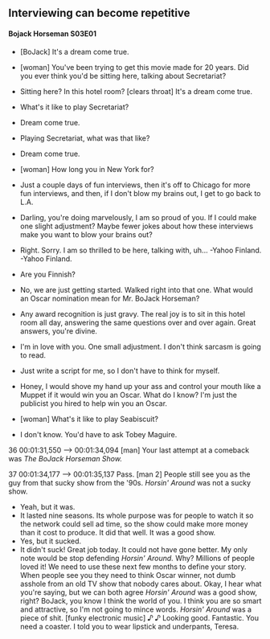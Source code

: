 ﻿## Interviewing can become repetitive

#### Bojack Horseman S03E01

- [BoJack] It's a dream come true.
- [woman] You've been trying to get
this movie made for 20 years.
Did you ever think you'd be sitting here,
talking about Secretariat?

- Sitting here? In this hotel room? [clears throat] It's a dream come true.

- What's it like to play Secretariat?
- Dream come true.

- Playing Secretariat, what was that like?
- Dream come true.

- [woman] How long you in New York for?
- Just a couple days of fun interviews, then it's off to Chicago for more fun interviews, and then, if I don't blow my brains out, I get to go back to L.A.

- Darling, you're doing marvelously, I am so proud of you. If I could make one slight adjustment? Maybe fewer jokes about how these interviews make you want to blow your brains out?
- Right. Sorry. I am so thrilled to be here, talking with, uh...
-Yahoo Finland.
-Yahoo Finland.
- Are you Finnish?
- No, we are just getting started. Walked right into that one. What would an Oscar nomination mean for Mr. BoJack Horseman?
- Any award recognition is just gravy. The real joy is to sit in this hotel room all day, answering the same questions over and over again. Great answers, you're divine.

- I'm in love with you. One small adjustment. I don't think sarcasm is going to read. 
- Just write a script for me, so I don't have to think for myself. 
- Honey, I would shove my hand up your ass and control your mouth like a Muppet if it would win you an Oscar. What do I know? I'm just the publicist you hired to help win you an Oscar.

- [woman] What's it like to play Seabiscuit?
- I don't know. You'd have to ask Tobey Maguire.

36
00:01:31,550 --> 00:01:34,094
[man] Your last attempt at a comeback
was <i>The BoJack Horseman Show.</i>

37
00:01:34,177 --> 00:01:35,137
Pass.
[man 2] People still see you as the guy
from that sucky show from the '90s.
<i>Horsin' Around </i>was not a sucky show.
- Yeah, but it was.
- It lasted nine seasons.
Its whole purpose
was for people to watch it
so the network could sell ad time,
so the show could make more money
than it cost to produce.
It did that well. It was a good show.
- Yes, but it sucked.
- It didn't suck!
Great job today.
It could not have gone better.
My only note would be
stop defending <i>Horsin' Around.</i>
Why? Millions of people loved it!
We need to use these next few months
to define your story.
When people see you
they need to think Oscar winner,
not dumb asshole from an old TV show
that nobody cares about.
Okay, I hear what you're saying,
but we can both agree <i>Horsin' Around</i>
was a good show, right?
BoJack, you know
I think the world of you.
I think you are so smart and attractive,
so I'm not going to mince words.
<i>Horsin' Around </i>was a piece of shit.
[funky electronic music]
<i>♪ ♪ </i>
Looking good. Fantastic.
You need a coaster.
I told you to wear lipstick
and underpants, Teresa.
